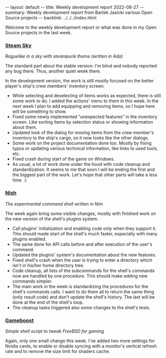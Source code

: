 -- layout: default
-- title: Weekly development report 2022-08-27
-- summary: Weekly development report from Bartek Jasicki various Open Source projects
-- backlink: ../../../index.html

Welcome to the weekly development report or what was done in my Open Source
projects in the last week.

### [Steam Sky](https://www.laeran.pl/repositories/steamsky)

*Roguelike in a sky with steampunk theme (written in Ada)*

The standard part about the stable version: I'm blind and nobody reported any
bug there. Thus, another quiet week there.

In the development version, the work is still mostly focused on the better
player's ship's crew members' inventory screen:

* While selecting and deselecting of items works as expected, there is still
  some work to do. I added the actions' menu to them in this week. In the next
  week I plan to add equipping and removing items, so I hope here will be
  something to show.
* Fixed some newly implemented “unexpected features” in the inventory screen.
  Like sorting items by selection status or showing information about them.
* Updated look of the dialog for moving items from the crew member's inventory
  to the ship's cargo, so it now looks like the other dialogs.
* Some work on the project documentation done too. Mostly by fixing typos or
  updating various technical information, like links to used tools, etc.
* Fixed crash during start of the game on Windows.
* As usual, a lot of work done under the hood with code cleanup and
  standardization. It seems to me that soon I will be ending the first and the
  biggest part of the work. Let's hope that other parts will take a less time.
  :)

### [Nish](https://www.laeran.pl/repositories/nish)

*The experimental command shell written in Nim*

The week again bring some visible changes, mostly with finished work on the new
version of the shell's plugins system.


* Call plugins' initialization and enabling code only when they support it.
  This should made start of the shell's much faster, especially with many
  plugins enabled.
* The same done for API calls before and after execution of the user's command.
* Updated the plugins' system's documentation about the new features.
* Fixed shell's crash when the user is trying to enter a directory which isn't
  in his/her home directory tree.
* Code cleanup, all lists of the subcommands for the shell's commands now are
  handled by one procedure. This should make adding new commands simpler.
* The main work in the week is standardizing the procedures for the shell's
  commands calls. I want to do them all to return the same thing (only result
  code) and don't update the shell's history. The last will be done at the end
  of the shell's loop.
* The cleanup tasks triggered also some changes to the shell's tests.

### [Gameboost](https://www.laeran.pl/repositories/gameboost)

*Simple shell script to tweak FreeBSD for gaming*

Again, only one small change this week. I've added two more settings for Nvidia
cards, to enable or disable syncing with a monitor's vertical refresh rate and
to remove the size limit for shaders cache.
